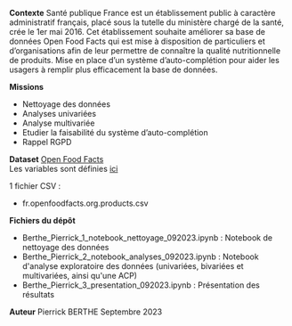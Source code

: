 **Contexte**
Santé publique France est un établissement public à caractère administratif français, placé sous la tutelle du ministère chargé de la santé, crée le 1er mai 2016.
Cet établissement souhaite améliorer sa base de données Open Food Facts qui est mise à disposition de particuliers et d’organisations afin de leur permettre de connaître la qualité nutritionnelle de produits. Mise en place d’un système d’auto-complétion pour aider les usagers à remplir plus efficacement la base de données.  

**Missions**
- Nettoyage des données
- Analyses univariées
- Analyse multivariée 
- Etudier la faisabilité du système d’auto-complétion
- Rappel RGPD

**Dataset** 
[Open Food Facts](https://world.openfoodfacts.org/)<br>
Les variables sont définies [ici](https://world.openfoodfacts.org/data/data-fields.txt)

1 fichier CSV :
- fr.openfoodfacts.org.products.csv

**Fichiers du dépôt**
- Berthe_Pierrick_1_notebook_nettoyage_092023.ipynb : Notebook de nettoyage des données
- Berthe_Pierrick_2_notebook_analyses_092023.ipynb : Notebook d'analyse exploratoire des données (univariées, bivariées et multivariées, ainsi qu'une ACP)
- Berthe_Pierrick_3_presentation_092023.ipynb : Présentation des résultats

**Auteur**
Pierrick BERTHE
Septembre 2023
